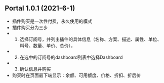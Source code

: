 ## Portal 1.0.1 (2021-6-1)
* 插件购买是一次性付费，永久使用的模式
* 插件购买分为三步
* 1. 选择订阅号，并列出插件的具体信息（名称、方案、描述、属性、单位、料号、数量、单价、总价），
* 2. 在选中的订阅号的dashboard列表中选择Dashboard
* 3. 确认信息并购买
* 购买时在页面最下端显示：余额、可用额度、价格、折扣、折后价
